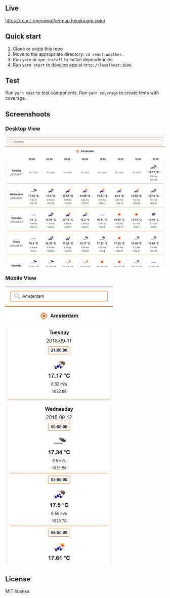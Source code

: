 ## Live

https://react-openweathermap.herokuapp.com/

## Quick start

1. Clone or unzip this repo
2. Move to the appropriate directory: `cd react-weather`.<br />
3. Run `yarn` or `npm install` to install dependencies.<br />
4. Run `yarn start` to develop app at `http://localhost:3000`.

## Test

Run `yarn test` to test components.
Run `yarn coverage` to create tests with coverage.

## Screenshoots

### Desktop View

![Desktop view](https://raw.githubusercontent.com/dilanakbiyik/react-weather/master/screen1.PNG)

### Mobile View

![Desktop view](https://raw.githubusercontent.com/dilanakbiyik/react-weather/master/screen2.PNG)

## License

MIT license
